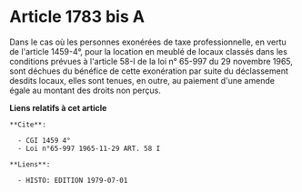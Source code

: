 # Article 1783 bis A

Dans le cas où les personnes exonérées de taxe professionnelle, en vertu de l'article 1459-4°, pour la location en meublé de
locaux classés dans les conditions prévues à l'article 58-I de la loi n° 65-997 du 29 novembre 1965, sont déchues du bénéfice
de cette exonération par suite du déclassement desdits locaux, elles sont tenues, en outre, au paiement d'une amende égale au
montant des droits non perçus.

**Liens relatifs à cet article**

	**Cite**:

	  - CGI 1459 4°
	  - Loi n°65-997 1965-11-29 ART. 58 I

	**Liens**:

	  - HISTO: EDITION 1979-07-01
